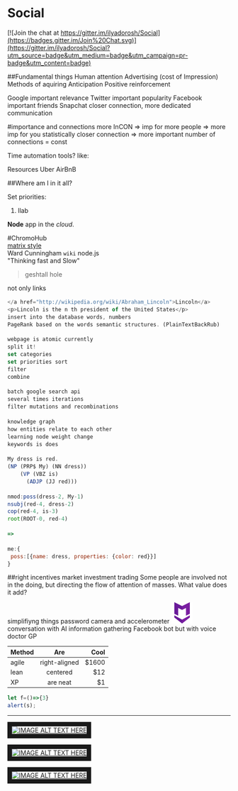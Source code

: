 # Social

[![Join the chat at https://gitter.im/ilyadorosh/Social](https://badges.gitter.im/Join%20Chat.svg)](https://gitter.im/ilyadorosh/Social?utm_source=badge&utm_medium=badge&utm_campaign=pr-badge&utm_content=badge)  

##Fundamental things
Human attention
 Advertising (cost of Impression)
 Methods of aquiring
  Anticipation
  Positive reinforcement
  
  Google important relevance
  Twitter important popularity
  Facebook important friends
  Snapchat closer connection, more dedicated communication
  
  
  #importance and connections
  more InCON => imp for more people => more imp for you statistically
  closer connection => more important
  number of connections = const
  
  
  
  
Time
 automation tools? like:

Resources
 Uber
 AirBnB

##Where am I in it all?

Set priorities:
 1. llab
 

**Node** app in the *cloud*.

#ChromoHub  
[matrix style](http://cb.vu/#matrix)  
Ward Cunningham `wiki` node.js  
"Thinking fast and Slow"  
>geshtall hole  

not only links 
```javascript
</a href="http://wikipedia.org/wiki/Abraham_Lincoln">Lincoln</a>
<p>Lincoln is the n th president of the United States</p>
insert into the database words, numbers 
PageRank based on the words semantic structures. (PlainTextBackRub)

webpage is atomic currently
split it!
set categories
set priorities sort
filter
combine

batch google search api
several times iterations
filter mutations and recombinations

knowledge graph
how entities relate to each other 
learning node weight change
keywords is does 

My dress is red.
(NP (PRP$ My) (NN dress))
    (VP (VBZ is)
      (ADJP (JJ red)))
      
nmod:poss(dress-2, My-1)
nsubj(red-4, dress-2)
cop(red-4, is-3)
root(ROOT-0, red-4)

=>

me:{
 poss:[{name: dress, properties: {color: red}}]
}
```

##right incentives market investment trading
Some people are involved not in the doing, but directing the flow of attention of masses. What value does it add?

simplifiyng things
password camera and accelerometer ![alt text](https://github.com/adam-p/markdown-here/raw/master/src/common/images/icon48.png "Logo Title Text 1")  
conversation with AI information gathering Facebook bot but with voice doctor GP

| Method        | Are           | Cool  |
| ------------- |:-------------:| -----:|
| agile         | right-aligned | $1600 |
| lean          | centered      |   $12 |
| XP            | are neat      |    $1 |
 
```javascript
let f=()=>{3}
alert(s);
```
  
___
<a href="http://www.youtube.com/watch?feature=player_embedded&v=UzyoT4DziQ4
" target="_blank"><img src="http://img.youtube.com/vi/UzyoT4DziQ4/0.jpg" 
alt="IMAGE ALT TEXT HERE" width="240" height="180" border="10" /></a>

<a href="https://www.youtube.com/watch?v=JkzhNqYBBqc
" target="_blank"><img src="http://img.youtube.com/vi/JkzhNqYBBqc/0.jpg" 
alt="IMAGE ALT TEXT HERE" width="240" height="180" border="10" /></a>

<a href="https://www.youtube.com/watch?v=vMKNUylmanQ
" target="_blank"><img src="http://img.youtube.com/vi/vMKNUylmanQ/0.jpg" 
alt="IMAGE ALT TEXT HERE" width="240" height="180" border="10" /></a>


